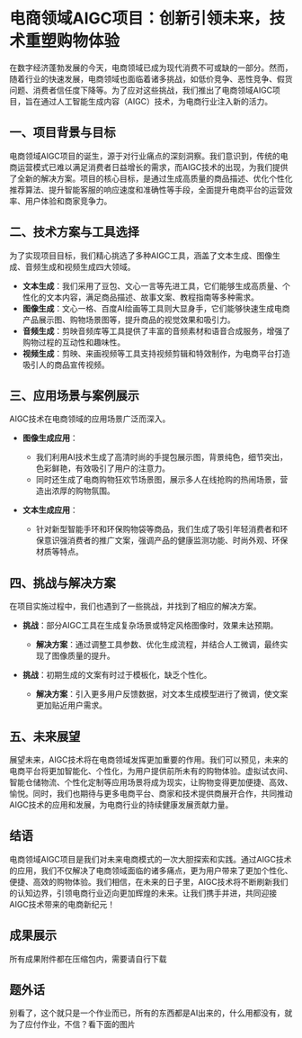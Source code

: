 # 电商领域AIGC项目：创新引领未来，技术重塑购物体验

在数字经济蓬勃发展的今天，电商领域已成为现代消费不可或缺的一部分。然而，随着行业的快速发展，电商领域也面临着诸多挑战，如低价竞争、恶性竞争、假货问题、消费者信任度下降等。为了应对这些挑战，我们推出了电商领域AIGC项目，旨在通过人工智能生成内容（AIGC）技术，为电商行业注入新的活力。

## 一、项目背景与目标

电商领域AIGC项目的诞生，源于对行业痛点的深刻洞察。我们意识到，传统的电商运营模式已难以满足消费者日益增长的需求，而AIGC技术的出现，为我们提供了全新的解决方案。项目的核心目标，是通过生成高质量的商品描述、优化个性化推荐算法、提升智能客服的响应速度和准确性等手段，全面提升电商平台的运营效率、用户体验和商家竞争力。

## 二、技术方案与工具选择

为了实现项目目标，我们精心挑选了多种AIGC工具，涵盖了文本生成、图像生成、音频生成和视频生成四大领域。

- **文本生成**：我们采用了豆包、文心一言等先进工具，它们能够生成高质量、个性化的文本内容，满足商品描述、故事文案、教程指南等多种需求。
- **图像生成**：文心一格、百度AI绘画等工具则大显身手，它们能够快速生成电商产品展示图、购物场景图等，提升商品的视觉效果和吸引力。
- **音频生成**：剪映音频库等工具提供了丰富的音频素材和语音合成服务，增强了购物过程的互动性和趣味性。
- **视频生成**：剪映、来画视频等工具支持视频剪辑和特效制作，为电商平台打造吸引人的商品宣传视频。

## 三、应用场景与案例展示

AIGC技术在电商领域的应用场景广泛而深入。

- **图像生成应用**：
  - 我们利用AI技术生成了高清时尚的手提包展示图，背景纯色，细节突出，色彩鲜艳，有效吸引了用户的注意力。
  - 同时还生成了电商购物狂欢节场景图，展示多人在线抢购的热闹场景，营造出浓厚的购物氛围。

- **文本生成应用**：
  - 针对新型智能手环和环保购物袋等商品，我们生成了吸引年轻消费者和环保意识强消费者的推广文案，强调产品的健康监测功能、时尚外观、环保材质等特点。

## 四、挑战与解决方案

在项目实施过程中，我们也遇到了一些挑战，并找到了相应的解决方案。

- **挑战**：部分AIGC工具在生成复杂场景或特定风格图像时，效果未达预期。
  - **解决方案**：通过调整工具参数、优化生成流程，并结合人工微调，最终实现了图像质量的提升。

- **挑战**：初期生成的文案有时过于模板化，缺乏个性化。
  - **解决方案**：引入更多用户反馈数据，对文本生成模型进行了微调，使文案更加贴近用户需求。

## 五、未来展望

展望未来，AIGC技术将在电商领域发挥更加重要的作用。我们可以预见，未来的电商平台将更加智能化、个性化，为用户提供前所未有的购物体验。虚拟试衣间、智能仓储物流、个性化定制等应用场景将成为现实，让购物变得更加便捷、高效、愉悦。同时，我们也期待与更多电商平台、商家和技术提供商展开合作，共同推动AIGC技术的应用和发展，为电商行业的持续健康发展贡献力量。

## 结语

电商领域AIGC项目是我们对未来电商模式的一次大胆探索和实践。通过AIGC技术的应用，我们不仅解决了电商领域面临的诸多痛点，更为用户带来了更加个性化、便捷、高效的购物体验。我们相信，在未来的日子里，AIGC技术将不断刷新我们的认知边界，引领电商行业迈向更加辉煌的未来。让我们携手并进，共同迎接AIGC技术带来的电商新纪元！

## 成果展示

所有成果附件都在压缩包内，需要请自行下载

## 题外话

别看了，这个就只是一个作业而已，所有的东西都是AI出来的，什么用都没有，就为了应付作业，不信？看下面的图片
